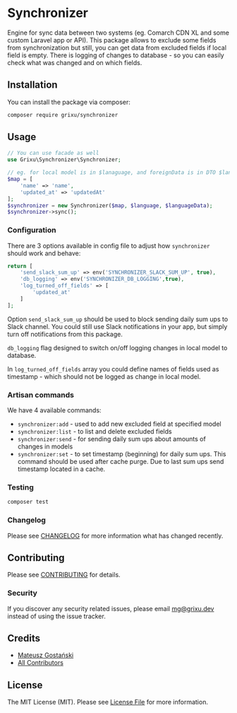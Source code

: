 # Synchronizer

Engine for sync data between two systems (eg. Comarch CDN XL and some custom Laravel app or API). This package allows to exclude some fields from synchronization but still, you can get data from excluded fields if local field is empty. There is logging of changes to database - so you can easily check what was changed and on which fields. 

## Installation

You can install the package via composer:

```bash
composer require grixu/synchronizer
```

## Usage

```php
// You can use facade as well
use Grixu\Synchronizer\Synchronizer;

// eg. for local model is in $lanaguage, and foreignData is in DTO $languageData
$map = [
    'name' => 'name',
    'updated_at' => 'updatedAt'
];
$synchronizer = new Synchronizer($map, $language, $languageData);
$synchronizer->sync();
```

### Configuration

There are 3 options available in config file to adjust how `synchronizer` should work and behave:
```php
return [
    'send_slack_sum_up' => env('SYNCHRONIZER_SLACK_SUM_UP', true),
    'db_logging' => env('SYNCHRONIZER_DB_LOGGING',true),
    'log_turned_off_fields' => [
        'updated_at'
    ]
];
```

Option `send_slack_sum_up` should be used to block sending daily sum ups to Slack channel. You could still use Slack notifications in your app, but simply turn off notifications from this package.

`db_logging` flag designed to switch on/off logging changes in local model to database.

 In `log_turned_off_fields` array you could define names of fields used as timestamp - which should not be logged as change in local model.

### Artisan commands

We have 4 available commands:
- `synchronizer:add` - used to add new excluded field at specified model
- `synchronizer:list` - to list and delete excluded fields
- `synchronizer:send` - for sending daily sum ups about amounts of changes in models
- `synchronizer:set` - to set timestamp (beginning) for daily sum ups. This command should be used after cache purge. Due to last sum ups send timestamp located in a cache. 

### Testing

``` bash
composer test
```

### Changelog

Please see [CHANGELOG](CHANGELOG.md) for more information what has changed recently.

## Contributing

Please see [CONTRIBUTING](CONTRIBUTING.md) for details.

### Security

If you discover any security related issues, please email mg@grixu.dev instead of using the issue tracker.

## Credits

- [Mateusz Gostański](https://github.com/grixu)
- [All Contributors](../../contributors)

## License

The MIT License (MIT). Please see [License File](LICENSE.md) for more information.
